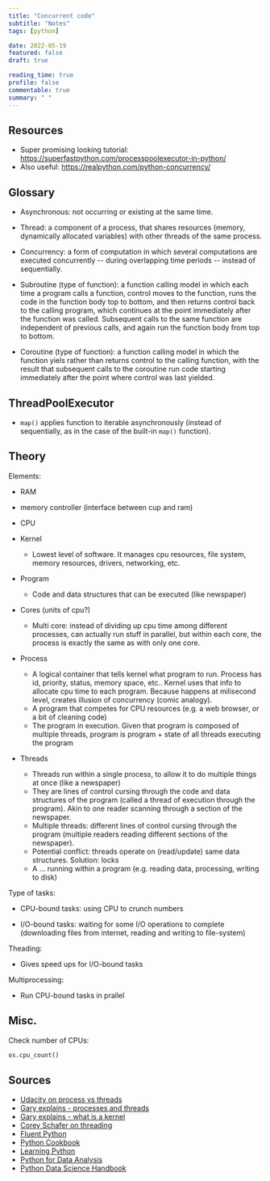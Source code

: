 ```yaml
---
title: "Concurrent code"
subtitle: "Notes"
tags: [python]

date: 2022-05-19
featured: false
draft: true

reading_time: true
profile: false
commentable: true
summary: " "
---
```


## Resources

- Super promising looking tutorial: https://superfastpython.com/processpoolexecutor-in-python/
- Also useful: https://realpython.com/python-concurrency/

## Glossary

- Asynchronous: not occurring or existing at the same time.

- Thread: a component of a process, that shares resources (memory, dynamically
  allocated variables) with other threads of the same process.

- Concurrency: a form of computation in which several computations are executed
  concurrently -- during overlapping time periods -- instead of sequentially.

- Subroutine (type of function): a function calling model in which each time a program calls a
  function, control moves to the function, runs the code in the function body
  top to bottom, and then returns control back to the calling program, which
  continues at the point immediately after the function was called. Subsequent
  calls to the same function are independent of previous calls, and again run
  the function body from top to bottom.

- Coroutine (type of function): a function calling model in which the function yiels rather than
  returns control to the calling function, with the result that subsequent
  calls to the coroutine run code starting immediately after the point where
  control was last yielded.

## ThreadPoolExecutor

- `map()` applies function to iterable asynchronously (instead of sequentially,
  as in the case of the built-in `map()` function).

## Theory

Elements:
- RAM
- memory controller (interface between cup and ram)
- CPU
- Kernel
    - Lowest level of software. It manages cpu resources, file system, memory resources, drivers, networking, etc.

- Program
    - Code and data structures that can be executed (like newspaper)


- Cores (units of cpu?)
    - Multi core: instead of dividing up cpu time among different processes, can actually run stuff in parallel, but within each core, the process is exactly the same as with only one core.

- Process
    - A logical container that tells kernel what program to run. Process has id, priority, status, memory space, etc.. Kernel uses that info to allocate cpu time to each program. Because happens at milisecond level, creates illusion of concurrency (comic analogy).
    - A program that competes for CPU resources (e.g. a web browser, or a bit of cleaning code)
    - The program in execution. Given that program is composed of multiple threads, program is program + state of all threads executing the program 
    
- Threads
    - Threads run within a single process, to allow it to do multiple things at once (like a newspaper)
    - They are lines of control cursing through the code and data structures of the program (called a thread of execution through the program). Akin to one reader scanning through a section of the newspaper.
    - Multiple threads: different lines of control cursing through the program (multiple readers reading different sections of the newspaper).
    - Potential conflict: threads operate on (read/update) same data structures. Solution: locks
    - A ... running within a program (e.g. reading data, processing, writing to disk) 


Type of tasks: 
- CPU-bound tasks: using CPU to crunch numbers 

- I/O-bound tasks: waiting for some I/O operations to complete (downloading files from internet, reading and writing to file-system)

Theading:
- Gives speed ups for I/O-bound tasks


Multiprocessing:
- Run CPU-bound tasks in prallel 


## Misc.

Check number of CPUs:

```python
os.cpu_count()
```

## Sources

- [Udacity on process vs threads](https://www.youtube.com/watch?v=O3EyzlZxx3g)
- [Gary explains - processes and threads](https://www.youtube.com/watch?v=h_HwkHobfs0)
- [Gary explains - what is a kernel](https://www.youtube.com/watch?v=mycVSMyShk8)
- [Corey Schafer on threading](https://www.youtube.com/watch?v=IEEhzQoKtQU)
- [Fluent Python](https://www.oreilly.com/library/view/fluent-python/9781491946237/)
- [Python Cookbook](https://www.oreilly.com/library/view/python-cookbook-3rd/9781449357337/)
- [Learning Python](https://www.oreilly.com/library/view/learning-python-5th/9781449355722/)
- [Python for Data Analysis](https://www.oreilly.com/library/view/python-for-data/9781491957653/)
- [Python Data Science Handbook](https://www.oreilly.com/library/view/python-data-science/9781491912126/)